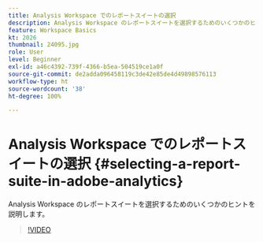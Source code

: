 ```yaml
---
title: Analysis Workspace でのレポートスイートの選択
description: Analysis Workspace のレポートスイートを選択するためのいくつかのヒントを説明します。
feature: Workspace Basics
kt: 2026
thumbnail: 24095.jpg
role: User
level: Beginner
exl-id: a46c4392-739f-4366-b5ea-504519ce1a0f
source-git-commit: de2adda096458119c3de42e85de4d49898576113
workflow-type: ht
source-wordcount: '38'
ht-degree: 100%

---
```


# Analysis Workspace でのレポートスイートの選択 {#selecting-a-report-suite-in-adobe-analytics}

Analysis Workspace のレポートスイートを選択するためのいくつかのヒントを説明します。

>[!VIDEO](https://video.tv.adobe.com/v/23967/?quality=12&learn=on)
